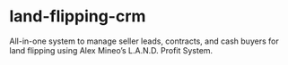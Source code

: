 # land-flipping-crm
All-in-one system to manage seller leads, contracts, and cash buyers for land flipping using Alex Mineo’s L.A.N.D. Profit System.
